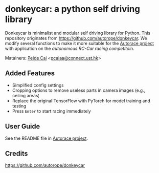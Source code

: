 # donkeycar: a python self driving library

Donkeycar is minimalist and modular self driving library for Python. This repository originates from https://github.com/autorope/donkeycar. We modify several functions to make it more suitable for the [Autorace project](https://github.com/caipeide/autorace) with application on the *autonomous RC-Car racing competitoin*.

Matainers: [Peide Cai](https://www.ram-lab.com/people/#mr-peide-cai) &lt;pcaiaa@connect.ust.hk&gt;

## Added Features
- Simplified config settings
- Cropping options to remove useless parts in camera images (e.g., ceiling areas)
- Replace the original TensorFlow with PyTorch for model training and testing
- Press `Enter` to start racing immediately

## User Guide
See the README file in [Autorace project](https://github.com/caipeide/autorace).

## Credits
https://github.com/autorope/donkeycar